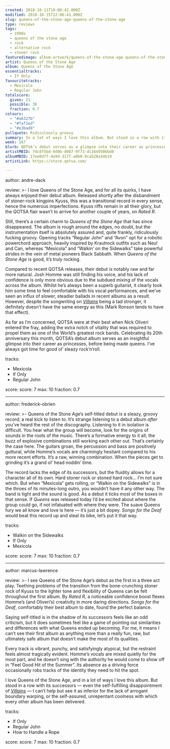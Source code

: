 ```yaml
---
created: 2018-10-11T10:00:42.000Z
modified: 2018-10-15T22:06:41.000Z
slug: queens-of-the-stone-age-queens-of-the-stone-age
type: reviews
tags:
  - 1990s
  - queens of the stone age
  - rock
  - alternative rock
  - stoner rock
featuredimage: album-artwork/queens-of-the-stone-age-queens-of-the-stone-age.jpg
artist: Queens of the Stone Age
album: Queens of the Stone Age
essentialtracks:
  - If Only
favouritetracks:
  - Mexicola
  - Regular John
totalscore:
  given: 21
  possible: 30
  fraction: 0.7
colours:
  - "#a6327b"
  - "#faf1ed"
  - "#e3bad8"
pullquote: Ridiculously groovy
summary: In a lot of ways I love this album. But stood in a row with its successors I can’t help but see it as inferior for the lack of arrogant boundary warping, or the self-assured, unrepentant coolness with which every other album has been delivered.
week: 167
blurb: QOTSA’s debut serves as a glimpse into their career as princesses, before being made queens. There's always time for good ol’ sleazy rock’n’roll.
artistMBID: 7dc8f5bd-9d0b-4087-9f73-dc164950bbd8
albumMBID: 17ee0d7f-4a9d-317f-a0b0-8ca528a34b19
artistLink: https://store.qotsa.com/

---
```


author: andre-dack

review: >-
  I love Queens of the Stone Age, and for all its quirks, I have always enjoyed their debut album. Released shortly after the disbandment of stoner-rock kingpins Kyuss, this was a transitional record in every sense, hence the numerous imperfections. Kyuss riffs remain in all their glory, but the QOTSA flair wasn’t to arrive for another couple of years, on *Rated R*. 
  
  Still, there’s a certain charm to *Queens of the Stone Age* that has since disappeared. The album is rough around the edges, no doubt, but the instrumentation itself is absolutely assured and, quite frankly, ridiculously fucking groovy. Opening tracks “Regular John” and “Avon” opt for a robotic powerchord approach, heavily inspired by Krautrock outfits such as Neu! and Can, whereas “Mexicola” and “Walkin’ on the Sidewalks” take powerful strides in the vein of metal pioneers Black Sabbath. When *Queens of the Stone Age* is good, it’s truly rocking.

  Compared to recent QOTSA releases, their debut is notably raw and far more natural. Josh Homme was still finding his voice, and his lack of confidence is only more obvious due to the subdued mixing of the vocals across the album. Whilst he’s always been a superb guitarist, it clearly took him some time to feel comfortable with his vocal performances, and we’ve seen an influx of slower, steadier ballads in recent albums as a result. However, despite the songwriting on [*Villains*](/reviews/queens-of-the-stone-age-villains/) being a tad stronger, it definitely doesn’t have the same energy as this (Mark Ronson tends to have that effect). 
  
  As far as I’m concerned, QOTSA were at their best when Nick Oliveri entered the fray, adding the extra notch of vitality that was required to propel them as one of the World’s greatest rock bands. Celebrating its 20th anniversary this month, QOTSA’s debut album serves as an insightful glimpse into their career as princesses, before being made queens. I’ve always got time for good ol’ sleazy rock’n’roll.

tracks:
  - Mexicola
  - ­­If Only
  - ­­Regular John

score:
  score: 7
  max: 10
  fraction: 0.7

---
author: frederick-obrien

review: >-
  Queens of the Stone Age’s self-titled debut is a sleazy, groovy record; a real kick to listen to. It’s strange listening to a debut album *after* you’ve heard the rest of the discography. Listening to it in isolation is difficult. You hear what the group will become, look for the origins of sounds in the roots of the music. There’s a formative energy to it all; the buzz of explosive combinations still working each other out. That’s certainly the case here. The guitars groan, the percussion and bass are positively guttural, while Homme’s vocals are charmingly hesitant compared to his more recent efforts. It’s a raw, winning combination. When the pieces get to grinding it’s a grand ol’ head noddin’ time.

  The record lacks the edge of its successors, but the fluidity allows for a character all of its own. Hard stoner rock or stoned hard rock… I’m not sure which. But when “Mexicola” gets rolling, or “Walkin on the Sidewalks” is in the throes of its minutes-long outro, you wouldn’t have it any other way. The band is tight and the sound is good. As a debut it ticks most of the boxes in that sense. If *Queens* was released today I’d be excited about where the group could go, if not infatuated with where they were. The suave Queens fury we all know and love is here — it’s just a bit dopey. *Songs for the Deaf* would beat this record up and steal its bike, let’s put it that way.

tracks:
  - Walkin on the Sidewalks
  - ­­If Only
  - ­­Mexicola

score:
  score: 7
  max: 10
  fraction: 0.7

---
author: marcus-lawrence

review: >-
  I see Queens of the Stone Age’s debut as the first in a three act play. Teething problems of the transition from the bone-crunching stoner rock of Kyuss to the lighter tone and flexibility of Queens can be felt throughout the first album. By *Rated R*, a noticeable confidence boost flexes Homme’s (and Oliveri’s) creativity in more daring directions. *Songs for the Deaf*, comfortably their best album to date, found the perfect balance.

  Saying self-titled is in the shadow of its successors feels like an odd criticism, but it does sometimes feel like a game of pointing out similarities and differences with what Queens ended up becoming. For me, it means I can’t see their first album as anything more than a really fun, raw, but ultimately safe album that doesn’t make the most of its qualities.

  Every track is vibrant, punchy, and satisfyingly atypical, but the restraint feels almost tragically evident. Homme’s vocals are mixed quietly for the most part, and he doesn’t sing with the authority he would come to show off in “Feel Good Hit of the Summer”. Its absence as a driving force occasionally robs tracks of the identity they need to hit the spot.

  I love Queens of the Stone Age, and in a lot of ways I love this album. But stood in a row with its successors — even the self-fulfilling disappointment of [*Villains*](/reviews/queens-of-the-stone-age-villains/) — I can’t help but see it as inferior for the lack of arrogant boundary warping, or the self-assured, unrepentant coolness with which every other album has been delivered.

tracks:
  - If Only
  - ­­Regular John
  - ­­How to Handle a Rope
  
score:
  score: 7
  max: 10
  fraction: 0.7
